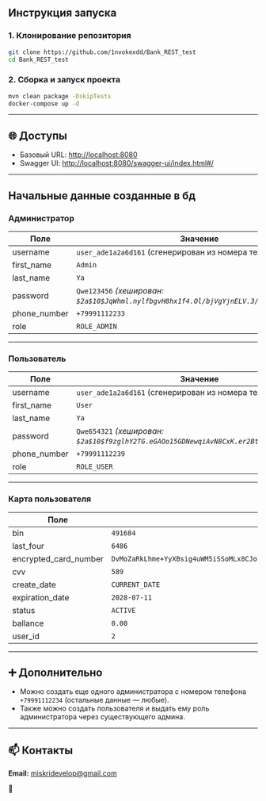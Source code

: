 ## Инструкция запуска

### 1. Клонирование репозитория

```bash
git clone https://github.com/1nvokexdd/Bank_REST_test
cd Bank_REST_test
```

### 2. Сборка и запуск проекта

```bash
mvn clean package -DskipTests
docker-compose up -d
```

---

## 🌐 Доступы

- Базовый URL: [http://localhost:8080](http://localhost:8080)
- Swagger UI: [http://localhost:8080/swagger-ui/index.html#/](http://localhost:8080/swagger-ui/index.html#/)

---

## Начальные данные созданные в бд

### Администратор

| Поле         | Значение                                                                                  |
| ------------ | ----------------------------------------------------------------------------------------- |
| username     | `user_ade1a2a6d161` (сгенерирован из номера телефона)                                     |
| first_name   | `Admin`                                                                                   |
| last_name    | `Ya`                                                                                      |
| password     | `Qwe123456` _(хеширован: `$2a$10$JqWhml.nylfbgvH8hx1f4.Ol/bjVgYjnELV.3/w8T1Dbkn6pCcZR2`)_ |
| phone_number | `+79991112233`                                                                            |
| role         | `ROLE_ADMIN`                                                                              |

---

### Пользователь

| Поле         | Значение                                                                                  |
| ------------ | ----------------------------------------------------------------------------------------- |
| username     | `user_ade1a2a6d161` (сгенерирован из номера телефона)                                     |
| first_name   | `User`                                                                                    |
| last_name    | `Ya`                                                                                      |
| password     | `Qwe654321` _(хеширован: `$2a$10$f9zglhY2TG.eGAOo15GDNewqiAvN8CxK.er2BtAeF61yVYYnlg9/C`)_ |
| phone_number | `+79991112239`                                                                            |
| role         | `ROLE_USER`                                                                               |

---

### Карта пользователя

| Поле                  | Значение                                                                                   |
| --------------------- | ------------------------------------------------------------------------------------------ |
| bin                   | `491684`                                                                                   |
| last_four             | `6486`                                                                                     |
| encrypted_card_number | `DvMoZaRkLhme+YyXBsig4uWM5iSSoMLx8CJouDkkBhLmlu9n2r/HAInjnaPbSboqBkTjBM8YAYspf37RVvyXfw==` |
| cvv                   | `589`                                                                                      |
| create_date           | `CURRENT_DATE`                                                                             |
| expiration_date       | `2028-07-11`                                                                               |
| status                | `ACTIVE`                                                                                   |
| ballance              | `0.00`                                                                                     |
| user_id               | `2`                                                                                        |

---

## ➕ Дополнительно

- Можно создать еще одного администратора с номером телефона `+79991112234` (остальные данные — любые).
- Также можно создать пользователя и выдать ему роль администратора через существующего админа.

---

## 📫 Контакты

**Email:** [miskridevelop@gmail.com](mailto:miskridevelop@gmail.com)

🥶
